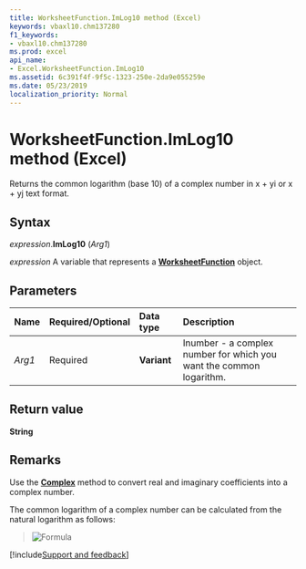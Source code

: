 ```yaml
---
title: WorksheetFunction.ImLog10 method (Excel)
keywords: vbaxl10.chm137280
f1_keywords:
- vbaxl10.chm137280
ms.prod: excel
api_name:
- Excel.WorksheetFunction.ImLog10
ms.assetid: 6c391f4f-9f5c-1323-250e-2da9e055259e
ms.date: 05/23/2019
localization_priority: Normal
---
```



# WorksheetFunction.ImLog10 method (Excel)

Returns the common logarithm (base 10) of a complex number in x + yi or x + yj text format.


## Syntax

_expression_.**ImLog10** (_Arg1_)

_expression_ A variable that represents a **[WorksheetFunction](Excel.WorksheetFunction.md)** object.


## Parameters

|Name|Required/Optional|Data type|Description|
|:-----|:-----|:-----|:-----|
| _Arg1_|Required| **Variant**|Inumber - a complex number for which you want the common logarithm.|

## Return value

**String**


## Remarks

Use the **[Complex](excel.worksheetfunction.complex.md)** method to convert real and imaginary coefficients into a complex number.
    
The common logarithm of a complex number can be calculated from the natural logarithm as follows:

> ![Formula](../images/awfimlg_ZA06051160.gif)



[!include[Support and feedback](~/includes/feedback-boilerplate.md)]